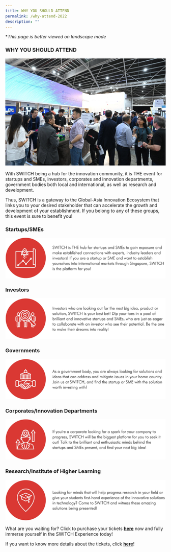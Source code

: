 ```yaml
---
title: WHY YOU SHOULD ATTEND
permalink: /why-attend-2022
description: ""
---
```

**This page is better viewed on landscape mode*
### **WHY YOU SHOULD ATTEND**
![Networking](/images/Networking.jpg)

With SWITCH being a hub for the innovation community, it is THE event for startups and SMEs, investors, corporates and innovation departments, government bodies both local and international, as well as research and development. 

Thus, SWITCH is a gateway to the Global-Asia Innovation Ecosystem that links you to your desired stakeholder that can accelerate the growth and development of your establishment. If you belong to any of these groups, this event is sure to benefit you!
### **Startups/SMEs**
![](/images/SWITCH%202022%20Landing%20Page/A3370619-9833-41B1-B3D9-6A26BCAB8DC3_1_201_a.jpeg)
### **Investors**
![](/images/SWITCH%202022%20Landing%20Page/DCDC4ABE-A52D-4A74-8E2B-EFD59628F9E3_1_201_a.jpeg)
### **Governments**
![](/images/SWITCH%202022%20Landing%20Page/D07845CD-3072-4CA9-9AB6-C0AF9D864995_1_201_a.jpeg)
### **Corporates/Innovation Departments**
![](/images/SWITCH%202022%20Landing%20Page/B0DDA781-65A6-400D-874B-AC821BE87533_1_201_a.jpeg)
### **Research/Institute of Higher Learning**
![](/images/SWITCH%202022%20Landing%20Page/E5F7B52B-B3E6-4F4B-9587-27CA71133F17_1_201_a.jpeg)

What are you waiting for? Click to purchase your tickets **[here](https://community.switchsg.org/register)** now and fully immerse yourself in the SWITCH Experience today!

If you want to know more details about the tickets, click **[here](https://enterprisesg-switch-staging.netlify.app/tickets)**!